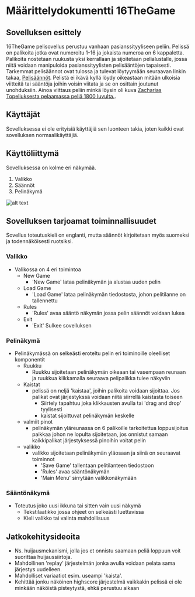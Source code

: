 # Määrittelydokumentti  16TheGame

## Sovelluksen esittely
16TheGame pelisovellus perustuu vanhaan pasianssityyliseen peliin. Pelissä on palikoita jotka ovat numeroitu 1-16 ja jokaista numeroa on 6 kappaletta. Palikoita nostetaan ruukusta yksi kerrallaan ja sijoitetaan pelialustalle, jossa niitä voidaan manipuloida pasianssityylisten pelisääntöjen tapaisesti. 
Tarkemmat pelisäännot ovat tulossa ja tulevat löytyymään seuraavan linkin takaa, [Pelisäännöt](https://github.com/fellmana/ot-harjoitustyo/blob/master/documentation/rules.md). Pelistä ei ikävä kyllä löydy oikeastaan mitään ulkoisia viitteitä tai sääntöja joihin voisin viitata ja se on osittain joutunut unohduksiin. Ainoa viittaus peliin minkä löysin oli kuva [Zacharias Topeliuksesta pelaamassa peliä 1800 luvulta.](https://www.finna.fi/Record/sls.SLSA+801_SLSA+801_29).

## Käyttäjät
Sovelluksessa ei ole erityisiä käyttäjiä sen luonteen takia, joten kaikki ovat sovelluksen normaalikäyttäjiä.

## Käyttöliittymä 
Sovelluksessa on kolme eri näkymää. 
1. Valikko
2. Säännöt
3. Pelinäkymä


![alt text](https://github.com/fellmana/ot-harjoitustyo/blob/master/documentation/figures/maaritelma-fig1.png)


## Sovelluksen tarjoamat toiminnallisuudet
Sovellus toteutuskieli on englanti, mutta säännöt kirjoitetaan myös suomeksi ja todennäköisesti ruotsiksi.

### Valikko
* Valikossa on 4 eri toimintoa
	- New Game
		- 'New Game' lataa pelinäkymän ja alustaa uuden pelin
	- Load Game 
		- 'Load Game' lataa pelinäkymän tiedostosta, johon pelitilanne on tallennettu
	- Rules
		- 'Rules' avaa sääntö näkymän jossa pelin säännöt voidaan lukea 
	- Exit
		- 'Exit' Sulkee sovelluksen

### Pelinäkymä
* Pelinäkymässä on selkeästi eroteltu pelin eri toiminoille oleelliset komponentit
	- Ruukku
		- Ruukku sijoitetaan pelinäkymän oikeaan tai vasempaan reunaan ja ruukkua klikkamalla seuraava pelipalikka tulee näkyviin
	- Kaistat
		- pelissä on neljä 'kaistaa', joihin palikoita voidaan sijoittaa. Jos palikat ovat järjestykssä voidaan niitä siirrellä kaistasta toiseen
			- Siirtely tapahtuu joka klikkausten avulla tai 'drag and drop' tyylisesti
			- kaistat sijoittuvat pelinäkymän keskelle 
	- valmiit pinot 
		- pelinäkymän yläreunassa on 6 palikoille tarkoitettua loppusijoitus paikkaa johon ne lopulta sijoitetaan, jos onnistut samaan kaikkipalikat järjestyksessä pinoihin voitat pelin
	- valikko
		- valikko sijoitetaan pelinäkymän yläosaan ja siinä on seuraavat toiminnot 
			- 'Save Game' tallentaan pelitilanteen tiedostoon
			- 'Rules'  avaa sääntönäkymän
			- 'Main Menu' sirrytään valikkonäkymään

### Sääntönäkymä
* Toteutus joko uusi ikkuna tai sitten vain uusi näkymä
	- Tekstilaatikko jossa ohjeet on selkeästi luettavissa
	- Kieli valikko tai valinta mahdollisuus

## Jatkokehitysideoita
* Ns. huijausmekanismi, jolla jos et onnistu saamaan peliä loppuun voit suorittaa huijaussiirtoja.
* Mahdollinen 'replay' järjestelmän jonka avulla voidaan pelata sama järjestys uudelleen.
* Mahdolliset variaatiot esim. useampi 'kaista'.  
* Kehittää jonku näköinen highscore järjestelmä vaikkakin pelissä ei ole minkään näköistä pisteytystä, ehkä perustuu aikaan 

